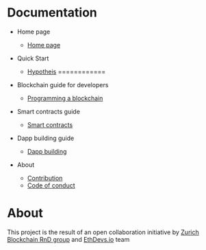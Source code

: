 Documentation
=============
 * Home page
    * [Home page](./homepage.md)
    
* Quick Start
    * [Hypotheis](guides/hypothesis.md)
============
* Blockchain guide for developers
    * [Programming a blockchain](guides/blockchain/guide.md)

* Smart contracts guide
    * [Smart contracts](guides/ethereum/contracts.md)
    
* Dapp building guide
    * [Dapp building](guides/Dapp%20development/readme.md)

* About
    * [Contribution](about/contribution.md)
    * [Code of conduct](about/codeofconduct.md)

About
=============
This project is the result of an open collaboration initiative by [Zurich Blockchain RnD group](https://zbrd.org/) and [EthDevs.io](https://www.ethdevs.io/) team
